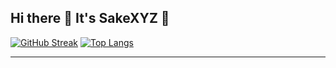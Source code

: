## Hi there 👋 It's SakeXYZ 🐼
[![GitHub Streak](https://streak-stats.demolab.com/?user=SakeXYZ)](https://git.io/streak-stats) [![Top Langs](https://github-readme-stats.vercel.app/api/top-langs/?username=SakeXYZ&layout=compact)](https://github.com/anuraghazra/github-readme-stats)  

---
<!--
**SakeXYZ/SakeXYZ** is a ✨ _special_ ✨ repository because its `README.md` (this file) appears on your GitHub profile.
```

